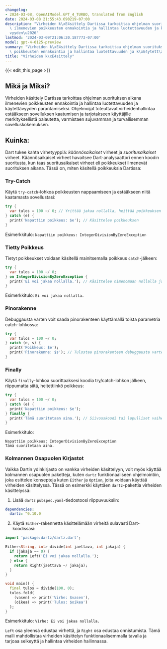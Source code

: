 ```yaml
---
changelog:
- 2024-03-08, OpenAIModel.GPT_4_TURBO, translated from English
date: 2024-03-08 21:55:43.690219-07:00
description: "Virheiden k\xE4sittely Dartissa tarkoittaa ohjelman suorituksen aikana\
  \ ilmenevien poikkeusten ennakointia ja hallintaa luotettavuuden ja k\xE4ytett\xE4\
  vyyden\u2026"
lastmod: '2024-03-09T21:06:20.187773-07:00'
model: gpt-4-0125-preview
summary: "Virheiden k\xE4sittely Dartissa tarkoittaa ohjelman suorituksen aikana ilmenevien\
  \ poikkeusten ennakointia ja hallintaa luotettavuuden ja k\xE4ytett\xE4vyyden\u2026"
title: "Virheiden k\xE4sittely"
---
```


{{< edit_this_page >}}

## Mikä ja Miksi?
Virheiden käsittely Dartissa tarkoittaa ohjelman suorituksen aikana ilmenevien poikkeusten ennakointia ja hallintaa luotettavuuden ja käytettävyyden parantamiseksi. Ohjelmoijat toteuttavat virheidenhallintaa estääkseen sovelluksen kaatumisen ja tarjotakseen käyttäjille merkityksellistä palautetta, varmistaen sujuvamman ja turvallisemman sovelluskokemuksen.

## Kuinka:
Dart tukee kahta virhetyyppiä: *käännösaikaiset* virheet ja *suoritusaikaiset* virheet. Käännösaikaiset virheet havaitsee Dart-analysaattori ennen koodin suoritusta, kun taas suoritusaikaiset virheet eli poikkeukset ilmenevät suorituksen aikana. Tässä on, miten käsitellä poikkeuksia Dartissa:

### Try-Catch
Käytä `try-catch`-lohkoa poikkeusten nappaamiseen ja estääkseen niitä kaatamasta sovellustasi:

```dart
try {
  var tulos = 100 ~/ 0; // Yrittää jakaa nollalla, heittää poikkeuksen
} catch (e) {
  print('Napattiin poikkeus: $e'); // Käsittelee poikkeuksen
}
```
Esimerkkitulo: `Napattiin poikkeus: IntegerDivisionByZeroException`

### Tietty Poikkeus
Tietyt poikkeukset voidaan käsitellä mainitsemalla poikkeus `catch`-jälkeen:

```dart
try {
  var tulos = 100 ~/ 0;
} on IntegerDivisionByZeroException {
  print('Ei voi jakaa nollalla.'); // Käsittelee nimenomaan nollalla jaon poikkeukset
}
```
Esimerkkitulo: `Ei voi jakaa nollalla.`

### Pinorakenne
Debuggausta varten voit saada pinorakenteen käyttämällä toista parametria catch-lohkossa:

```dart
try {
  var tulos = 100 ~/ 0;
} catch (e, s) {
  print('Poikkeus: $e');
  print('Pinorakenne: $s'); // Tulostaa pinorakenteen debuggausta varten
}
```

### Finally
Käytä `finally`-lohkoa suorittaaksesi koodia try/catch-lohkon jälkeen, riippumatta siitä, heitettiinkö poikkeus:

```dart
try {
  var tulos = 100 ~/ 0;
} catch (e) {
  print('Napattiin poikkeus: $e');
} finally {
  print('Tämä suoritetaan aina.'); // Siivouskoodi tai lopulliset vaiheet
}
```
Esimerkkitulo:
```
Napattiin poikkeus: IntegerDivisionByZeroException
Tämä suoritetaan aina.
```

### Kolmannen Osapuolen Kirjastot
Vaikka Dartin ydinkirjasto on vankka virheiden käsittelyyn, voit myös käyttää kolmannen osapuolen paketteja, kuten `dartz` funktionaaliseen ohjelmointiin, joka esittelee konsepteja kuten `Either` ja `Option`, joita voidaan käyttää virheiden käsittelyssä. Tässä on esimerkki käyttäen `dartz`-pakettia virheiden käsittelyssä:

1. Lisää `dartz` `pubspec.yaml`-tiedostoosi riippuvuuksiin:
```yaml
dependencies:
  dartz: ^0.10.0
```

2. Käytä `Either`-rakennetta käsittelämään virheitä sulavasti Dart-koodissasi:
```dart
import 'package:dartz/dartz.dart';

Either<String, int> divide(int jaettava, int jakaja) {
  if (jakaja == 0) {
    return Left('Ei voi jakaa nollalla.');
  } else {
    return Right(jaettava ~/ jakaja);
  }
}

void main() {
  final tulos = divide(100, 0);
  tulos.fold(
    (vasen) => print('Virhe: $vasen'), 
    (oikea) => print('Tulos: $oikea')
  );
}
```
Esimerkkitulo: `Virhe: Ei voi jakaa nollalla.`

`Left` osa yleensä edustaa virhettä, ja `Right` osa edustaa onnistumista. Tämä malli mahdollistaa virheiden käsittelyn funktionaalisemmalla tavalla ja tarjoaa selkeyttä ja hallintaa virheiden hallinnassa.
